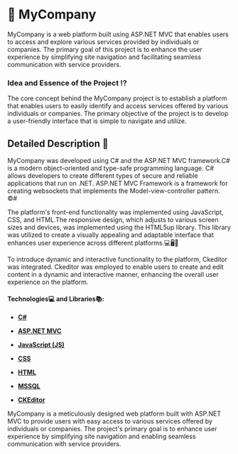 # 🏢 MyCompany
MyCompany is a web platform built using ASP.NET MVC that enables users to access and explore various services provided by individuals or companies. The primary goal of this project is to enhance the user experience by simplifying site navigation and facilitating seamless communication with service providers.
### Idea and Essence of the Project ⁉️
The core concept behind the MyCompany project is to establish a platform that enables users to easily identify and access services offered by various individuals or companies. The primary objective of the project is to develop a user-friendly interface that is simple to navigate and utilize.
## Detailed Description 💭
MyCompany was developed using C# and the ASP.NET MVC framework.C# is a modern object-oriented and type-safe programming language. C# allows developers to create different types of secure and reliable applications that run on .NET. ASP.NET MVC Framework is a framework for creating websockets that implements the Model-view-controller pattern. ©#

The platform's front-end functionality was implemented using JavaScript, CSS, and HTML.The responsive design, which adjusts to various screen sizes and devices, was implemented using the HTML5up library. This library was utilized to create a visually appealing and adaptable interface that enhances user experience across different platforms.💻🖥️📱

To introduce dynamic and interactive functionality to the platform, Ckeditor was integrated. Ckeditor was employed to enable users to create and edit content in a dynamic and interactive manner, enhancing the overall user experience on the platform.

#### Technologies💻 and Libraries📚:

- **[C#](https://learn.microsoft.com/ru-ru/dotnet/csharp/)**

- **[ASP.NET MVC](https://learn.microsoft.com/ru-ru/aspnet/mvc/overview/getting-started/introduction/getting-started)**

- **[JavaScript (JS)](https://developer.mozilla.org/en-US/docs/Web/JavaScript)**

- **[CSS](https://developer.mozilla.org/en-US/docs/Web/CSS)**

- **[HTML](https://developer.mozilla.org/en-US/docs/Web/HTML)**

- **[MSSQL](https://www.microsoft.com/ru-ru/sql-server/sql-server-downloads)**

- **[CKEditor](https://ckeditor.com/)**

MyCompany is a meticulously designed web platform built with ASP.NET MVC to provide users with easy access to various services offered by individuals or companies. The project's primary goal is to enhance user experience by simplifying site navigation and enabling seamless communication with service providers.
